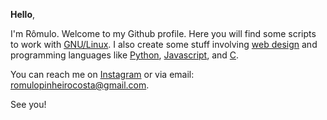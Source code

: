  <b>Hello</b>,</br>
 
I'm Rômulo. Welcome to my Github profile. Here you will find some scripts to work with [GNU/Linux](https://github.com/PinheiroCosta/MyScripts). I also create some stuff involving [web design](https://codepen.io/pinheirocosta) and programming languages like [Python](https://github.com/PinheiroCosta/rombot), [Javascript](https://github.com/PinheiroCosta/react-apps), and [C](https://github.com/PinheiroCosta/cnestesia).

You can reach me on [Instagram](https://www.instagram.com/rompinheiro/) or via email: romulopinheirocosta@gmail.com.

See you!
